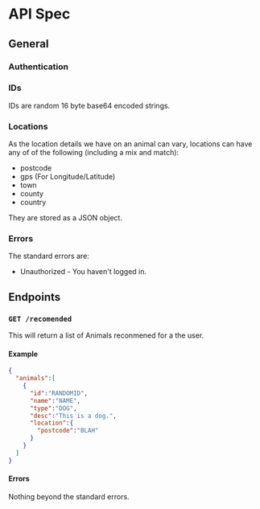 # API Spec

## General

### Authentication

### IDs

IDs are random 16 byte base64 encoded strings.

### Locations

As the location details we have on an animal can vary, locations can have any of of the following (including a mix and match):
* postcode
* gps (For Longitude/Latitude)
* town
* county
* country

They are stored as a JSON object.

### Errors

The standard errors are:
* Unauthorized - You haven't logged in.

## Endpoints

### `GET /recomended`

This will return a list of Animals reconmened for a the user.

#### Example
```json
{
  "animals":[
    {
      "id":"RANDOMID",
      "name":"NAME",
      "type":"DOG",
      "desc":"This is a dog.",
      "location":{
        "postcode":"BLAH"
      }
    }
  ]
}
```

#### Errors

Nothing beyond the standard errors.
